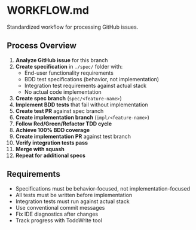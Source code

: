 # WORKFLOW.md

Standardized workflow for processing GitHub issues.

## Process Overview

1. **Analyze GitHub issue** for this branch
2. **Create specification** in `./spec/` folder with:
   - End-user functionality requirements
   - BDD test specifications (behavior, not implementation)
   - Integration test requirements against actual stack
   - No actual code implementation
3. **Create spec branch** (`spec/<feature-name>`)
4. **Implement BDD tests** that fail without implementation
5. **Create test PR** against spec branch
6. **Create implementation branch** (`impl/<feature-name>`)
7. **Follow Red/Green/Refactor TDD cycle**
8. **Achieve 100% BDD coverage**
9. **Create implementation PR** against test branch
10. **Verify integration tests pass**
11. **Merge with squash**
12. **Repeat for additional specs**

## Requirements

- Specifications must be behavior-focused, not implementation-focused
- All tests must be written before implementation
- Integration tests must run against actual stack
- Use conventional commit messages
- Fix IDE diagnostics after changes
- Track progress with TodoWrite tool
